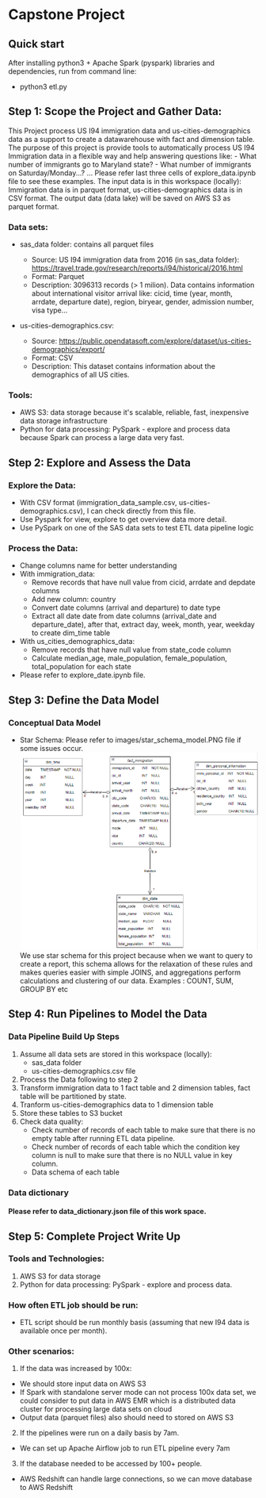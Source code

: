 # Capstone Project

## Quick start
After installing python3 + Apache Spark (pyspark) libraries and dependencies, run from command line:
- python3 etl.py

## Step 1: Scope the Project and Gather Data:
This Project process US I94 immigration data and us-cities-demographics data as a support to create a datawarehouse with fact and dimension table.
The purpose of this project is provide tools to automatically process US I94 Immigration data in a flexible way and help answering questions like:
    - What number of immigrants go to Maryland state?
    - What number of immigrants on Saturday/Monday...?
    ...
    Please refer last three cells of explore_data.ipynb file to see these examples.
The input data is in this workspace (locally): Immigration data is in parquet format, us-cities-demographics data is in CSV format. 
The output data (data lake) will be saved on AWS S3 as parquet format.

### Data sets:
- sas_data folder: contains all parquet files
    - Source: US I94 immigration data from 2016 (in sas_data folder): https://travel.trade.gov/research/reports/i94/historical/2016.html
    - Format: Parquet
    - Description: 3096313 records (> 1 milion). Data contains information about international visitor arrival like: cicid, time (year, month, arrdate, departure date), region, biryear, gender, admission number, visa type...

- us-cities-demographics.csv:
    - Source: https://public.opendatasoft.com/explore/dataset/us-cities-demographics/export/
    - Format: CSV
    - Description: This dataset contains information about the demographics of all US cities.
### Tools:
- AWS S3: data storage because it's scalable, reliable, fast, inexpensive data storage infrastructure
- Python for data processing: PySpark - explore and process data because Spark can process a large data very fast.
## Step 2: Explore and Assess the Data
### Explore the Data:
- With CSV format (immigration_data_sample.csv, us-cities-demographics.csv), I can check directly from this file.
- Use Pyspark for view, explore to get overview data more detail.
- Use PySpark on one of the SAS data sets to test ETL data pipeline logic
### Process the Data:
- Change columns name for better understanding
- With immigration_data: 
    - Remove records that have null value from cicid, arrdate and depdate columns
    - Add new column: country
    - Convert date columns (arrival and departure) to date type
    - Extract all date date from date columns (arrival_date and departure_date), after that, extract day, week, month, year, weekday to create dim_time table
- With us_cities_demographics_data:
    - Remove records that have null value from state_code column
    - Calculate median_age, male_population, female_population, total_population for each state
- Please refer to explore_date.ipynb file.
## Step 3: Define the Data Model    
### Conceptual Data Model
- Star Schema:
Please refer to images/star_schema_model.PNG file if some issues occur.
![This is a alt text.](https://github.com/duongtieu101/Data_Engineer_Udacity/blob/main/6.%20Capstone%20Project/home/images/star_schema_model.PNG "This is a star schema model image.")
We use star schema for this project because when we want to query to create a report, this schema allows for the relaxation of these rules and makes queries easier with simple JOINS, and aggregations perform calculations and clustering of our data. Examples : COUNT, SUM, GROUP BY etc
## Step 4: Run Pipelines to Model the Data
### Data Pipeline Build Up Steps
1. Assume all data sets are stored in this workspace (locally):
    - sas_data folder
    - us-cities-demographics.csv file
2. Process the Data following to step 2
3. Transform immigration data to 1 fact table and 2 dimension tables, fact table will be partitioned by state.
4. Tranform us-cities-demographics data to 1 dimension table
5. Store these tables to S3 bucket
6. Check data quality: 
    - Check number of records of each table to make sure that there is no empty table after running ETL data pipeline.
    - Check number of records of each table which the condition key column is null to make sure that there is no NULL value in key column.
    - Data schema of each table
### Data dictionary
#### Please refer to data_dictionary.json file of this work space.
## Step 5: Complete Project Write Up
### Tools and Technologies:
1. AWS S3 for data storage
2. Python for data processing: PySpark - explore and process data.
### How often ETL job should be run:
- ETL script should be run monthly basis (assuming that new I94 data is available once per month).
### Other scenarios:
1. If the data was increased by 100x:
- We should store input data on AWS S3
- If Spark with standalone server mode can not process 100x data set, we could consider to put data in AWS EMR which is a distributed data cluster for processing large data sets on cloud
- Output data (parquet files) also should need to stored on AWS S3
2. If the pipelines were run on a daily basis by 7am.
- We can set up Apache Airflow job to run ETL pipeline every 7am 
3. If the database needed to be accessed by 100+ people.
- AWS Redshift can handle large connections, so we can move database to AWS Redshift











